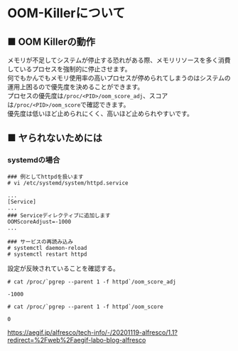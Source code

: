 # OOM-Killerについて
## ■ OOM Killerの動作
メモリが不足してシステムが停止する恐れがある際、メモリリソースを多く消費しているプロセスを強制的に停止させます。  
何でもかんでもメモリ使用率の高いプロセスが停められてしまうのはシステムの運用上困るので優先度を決めることができます。  
プロセスの優先度は`/proc/<PID>/oom_score_adj`、スコアは`/proc/<PID>/oom_score`で確認できます。  
優先度は低いほど止められにくく、高いほど止められやすいです。  
## ■ ヤられないためには
### systemdの場合
```
### 例としてhttpdを扱います
# vi /etc/systemd/system/httpd.service
```
```
...
[Service]
...
### Serviceディレクティブに追加します
OOMScoreAdjust=-1000
...
```
```
### サービスの再読み込み
# systemctl daemon-reload
# systemctl restart httpd
```
設定が反映されていることを確認する。
```
# cat /proc/`pgrep --parent 1 -f httpd`/oom_score_adj
```
```
-1000
```
```
# cat /proc/`pgrep --parent 1 -f httpd`/oom_score
```
```
0
```
https://aegif.jp/alfresco/tech-info/-/20201119-alfresco/1.1?redirect=%2Fweb%2Faegif-labo-blog-alfresco
